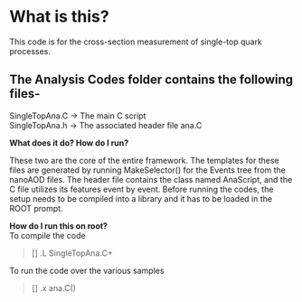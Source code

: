 # What is this?
This code is for the cross-section measurement of single-top quark processes.


## The Analysis Codes folder contains the following files-
SingleTopAna.C -> The main C script <br>
SingleTopAna.h -> The associated header file <be>
ana.C <br>


**What does it do? How do I run?**

These two are the core of the entire framework. The templates for these files are generated by running MakeSelector() for the Events tree from the nanoAOD files. The header file contains the class named AnaScript, and the C file utilizes its features event by event. Before running the codes, the setup needs to be compiled into a library and it has to be loaded in the ROOT prompt.

**How do I run this on root?** <br>
To compile the code
> [] .L SingleTopAna.C+

To run the code over the various samples
> [] .x ana.C()
